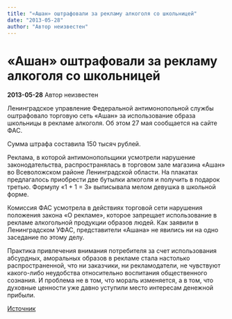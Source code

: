 ```yaml
---
title: "«Ашан» оштрафовали за рекламу алкоголя со школьницей"
date: "2013-05-28"
author: "Автор неизвестен"
---
```


# «Ашан» оштрафовали за рекламу алкоголя со школьницей

**2013-05-28** Автор неизвестен

Ленинградское управление Федеральной антимонопольной службы оштрафовало торговую сеть «Ашан» за использование образа школьницы в рекламе алкоголя. Об этом 27 мая сообщается на сайте ФАС.

Сумма штрафа составила 150 тысяч рублей.

Реклама, в которой антимонопольщики усмотрели нарушение законодательства, распространялась в торговом зале магазина «Ашан» во Всеволожском районе Ленинградской области. На плакатах предлагалось приобрести две бутылки алкоголя и получить в подарок третью. Формулу «1 + 1 = 3» выписывала мелом девушка в школьной форме.

Комиссия ФАС усмотрела в действиях торговой сети нарушения положения закона «О рекламе», которое запрещает использование в рекламе алкогольной продукции образов людей. Как заявили в Ленинградском УФАС, представители «Ашана» не явились ни на одно заседание по этому делу.

Практика привлечения внимания потребителя за счет использования абсурдных, аморальных образов в рекламе стала настолько распространенной, что ни заказчики, ни рекламодатели, не чувствуют какого-либо неудобства относительно воспитания общественного сознания. И проблема не в том, что мораль изменяется, а в том, что духовные ценности уже давно уступили место интересам денежной прибыли.

[Источник](http://lenta.ru/news/2013/05/27/fine/)